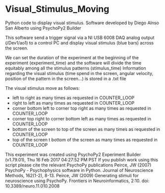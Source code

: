 # Visual_Stimulus_Moving
Python code to display visual stimulus. 
Software developed by Diego Alnso San Alberto using PsychoPy2 Builder

This software send a trigger signal via a NI USB 6008 DAQ analog output (/Dev1/ao1) to a control PC and display visual stimulus (blue bars) across the screen. 

We can set the duration of the experiment at the beginning of the experiment (experiment_time) and the software will divide the time equitably among all the stimulus patterns (stimulus_time)
Information regarding the visual stimulus (time spend in the screen, angular velocity, position of the pattern in the screen...) is stored in a .txt file

The visual stimulus move as follows:
- left to right as many times as requested in COUNTER_LOOP
- right to left as many times as requested in COUNTER_LOOP
- corner bottom left to corner top right as many times as requested in COUNTER_LOOP
- corner top right to corner bottom left as many times as requested in COUNTER_LOOP
- bottom of the screen to top of the screen as many times as requested in COUNTER_LOOP
- top of the screen t bottom of the screen as many times as requested in COUNTER_LOOP

This experiment was created using PsychoPy2 Experiment Builder (v1.79.01), Thu 16 Feb 2017 04:27:52 PM PST
If you publish work using this script    please cite the relevant PsychoPy publications
  Peirce, JW (2007) PsychoPy - Psychophysics software in Python. Journal of Neuroscience Methods, 162(1-2), 8-13.
  Peirce, JW (2009) Generating stimuli for neuroscience using PsychoPy. Frontiers in Neuroinformatics, 2:10. doi: 10.3389/neuro.11.010.2008
